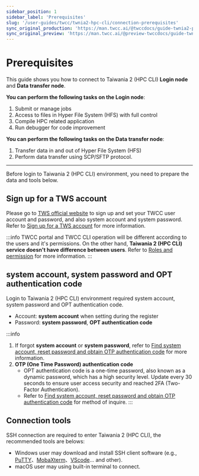 ```yaml
---
sidebar_position: 1
sidebar_label: 'Prerequisites'
slug: '/user-guides/twcc/twnia2-hpc-cli/connection-prerequisites'
sync_original_production: 'https://man.twcc.ai/@twccdocs/guide-twnia2-prerequisite-for-connection-zh' 
sync_original_preview: 'https://man.twcc.ai/@preview-twccdocs/guide-twnia2-prerequisite-for-connection-zh'
---
```


# Prerequisites
This guide shows you how to connect to Taiwania 2 (HPC CLI) **Login node** and **Data transfer node**.

 
**You can perform the following tasks on the Login node**:
1. Submit or manage jobs
2. Access to files in Hyper File System (HFS) with full control
3. Compile HPC related application
4. Run debugger for code improvement

**You can perform the following tasks on the Data transfer node**:
1. Transfer data in and out of Hyper File System (HFS)
2. Perform data transfer using SCP/SFTP protocol.

---

Before login to Taiwania 2 (HPC CLI) environment, you need to prepare the data and tools below.

## Sign up for a TWS account
Please go to [TWS official website](https://tws.twcc.ai/) to sign up and set your TWCC user account and password, and also system account and system password. Refer to [Sign up for a TWS account](/user-guides/tws-member-center/sign-up-for-tws.md) for more information. 

:::info
TWCC portal and TWCC CLI operation will be different according to the users and it's permissions. On the other hand, **Taiwania 2 (HPC CLI) service doesn't have difference between users**. Refer to [<ins>Roles and permission</ins>](https://man.twcc.ai/@twccdocs/role-main-en) for more information.
:::

## system account, system password and OPT authentication code

Login to Taiwania 2 (HPC CLI) environment required system account, system password and OPT authentication code.

- Account: **system account** when setting during the register
- Password: **system password**, **OPT authentication code**


:::info
1. If forgot **system account** or **system password**, refer to [<ins>Find system account, reset password and obtain OTP authentication code</ins>](/docs/user-guides/tws-member-center/system-account-password-otp) for more information.
2. **OTP (One Time Password) authentication code**
    - OPT authentication code is a one-time password, also known as a dynamic password, which has a high security level. Update every 30 seconds to ensure user access security and reached 2FA (Two-Factor Authentication).
    - Refer to [<ins>Find system account, reset password and obtain OTP authentication code</ins>](/docs/user-guides/tws-member-center/system-account-password-otp) for method of inquire.
:::

## Connection tools

SSH connection are required to enter Taiwania 2 (HPC CLI), the recommended tools are belows:

- Windows user may download and install SSH client software (e.g., [PuTTY](https://www.chiark.greenend.org.uk/~sgtatham/putty/latest.html)、[MobaXterm](https://mobaxterm.mobatek.net/download-home-edition.html)、[VScode](https://code.visualstudio.com/blogs/2019/10/03/remote-ssh-tips-and-tricks)... and other).
- macOS user may using built-in terminal to connect.